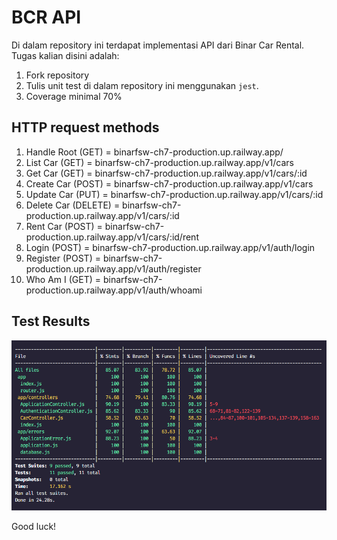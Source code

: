 # BCR API

Di dalam repository ini terdapat implementasi API dari Binar Car Rental.
Tugas kalian disini adalah:

1. Fork repository
2. Tulis unit test di dalam repository ini menggunakan `jest`.
3. Coverage minimal 70%

## HTTP request methods

1. Handle Root (GET) = binarfsw-ch7-production.up.railway.app/
2. List Car (GET) = binarfsw-ch7-production.up.railway.app/v1/cars
3. Get Car (GET) = binarfsw-ch7-production.up.railway.app/v1/cars/:id
4. Create Car (POST) = binarfsw-ch7-production.up.railway.app/v1/cars
5. Update Car (PUT) = binarfsw-ch7-production.up.railway.app/v1/cars/:id
6. Delete Car (DELETE) = binarfsw-ch7-production.up.railway.app/v1/cars/:id
7. Rent Car (POST) = binarfsw-ch7-production.up.railway.app/v1/cars/:id/rent
8. Login (POST) = binarfsw-ch7-production.up.railway.app/v1/auth/login
9. Register (POST) = binarfsw-ch7-production.up.railway.app/v1/auth/register
10. Who Am I (GET) = binarfsw-ch7-production.up.railway.app/v1/auth/whoami

## Test Results

![image.png](testing.png)

Good luck!
